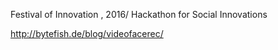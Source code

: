 
Festival of Innovation , 2016/
Hackathon for Social Innovations

http://bytefish.de/blog/videofacerec/